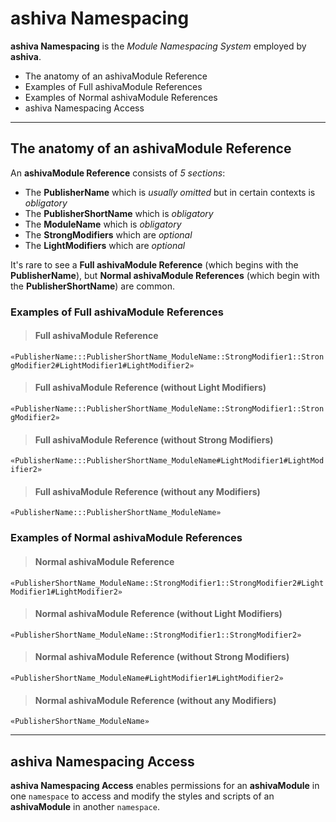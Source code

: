 # ashiva Namespacing

**ashiva Namespacing** is the _Module Namespacing System_ employed by **ashiva**.

 - The anatomy of an ashivaModule Reference
  - Examples of Full ashivaModule References
  - Examples of Normal ashivaModule References
 - ashiva Namespacing Access

_____

## The anatomy of an ashivaModule Reference

An **ashivaModule Reference** consists of *5 sections*:

 - The **PublisherName** which is *usually omitted* but in certain contexts is *obligatory*
 - The **PublisherShortName** which is *obligatory*
 - The **ModuleName** which is *obligatory*
 - The **StrongModifiers** which are *optional*
 - The **LightModifiers** which are *optional*

It's rare to see a **Full ashivaModule Reference** (which begins with the **PublisherName**), but **Normal ashivaModule References** (which begin with the **PublisherShortName**) are common.

### Examples of Full ashivaModule References

>  #### Full ashivaModule Reference

`«PublisherName:::PublisherShortName_ModuleName::StrongModifier1::StrongModifier2#LightModifier1#LightModifier2»`

>  #### Full ashivaModule Reference (without Light Modifiers)

`«PublisherName:::PublisherShortName_ModuleName::StrongModifier1::StrongModifier2»`

>  #### Full ashivaModule Reference (without Strong Modifiers)

`«PublisherName:::PublisherShortName_ModuleName#LightModifier1#LightModifier2»`

>  #### Full ashivaModule Reference (without any Modifiers)

`«PublisherName:::PublisherShortName_ModuleName»`


### Examples of Normal ashivaModule References

>  #### Normal ashivaModule Reference

`«PublisherShortName_ModuleName::StrongModifier1::StrongModifier2#LightModifier1#LightModifier2»`

>  #### Normal ashivaModule Reference (without Light Modifiers)

`«PublisherShortName_ModuleName::StrongModifier1::StrongModifier2»`

>  #### Normal ashivaModule Reference (without Strong Modifiers)

`«PublisherShortName_ModuleName#LightModifier1#LightModifier2»`

>  #### Normal ashivaModule Reference (without any Modifiers)

`«PublisherShortName_ModuleName»`

_____

## ashiva Namespacing Access

**ashiva Namespacing Access** enables permissions for an **ashivaModule** in one `namespace` to access and modify the styles and scripts of an **ashivaModule** in another `namespace`.
